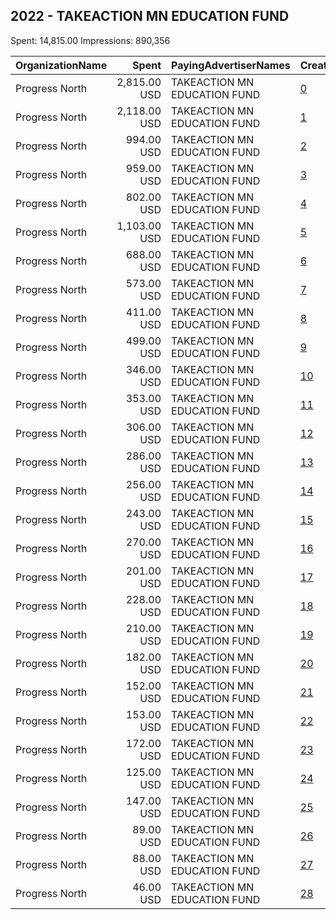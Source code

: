 ## 2022 - TAKEACTION MN EDUCATION FUND 
Spent: 14,815.00
Impressions: 890,356

|OrganizationName|Spent|PayingAdvertiserNames|CreativeUrls|Impressions|Genders|AgeBrackets|CountryCodes|BillingAddresses|CandidateBallotInformation|
|:---|---:|:---|:---|---:|:---|:---|:---|:---|:---|
|Progress North|2,815.00 USD|TAKEACTION MN EDUCATION FUND|[0](https://www.snap.com/political-ads/asset/02209fb94df837ec91e3274f4747337d88051a3700f68be6871202308132dd54?mediaType=mp4)|230,533||18+|united states|"PO Box 1513,Superior,54880,US"|PN Endorsed Candidates|
|Progress North|2,118.00 USD|TAKEACTION MN EDUCATION FUND|[1](https://www.snap.com/political-ads/asset/beb7081e90be77e6516e347d40e4014b86007db8aae2d4ee7f96a4343aa8a1df?mediaType=png)|93,688||18+|united states|"PO Box 1513,Superior,54880,US"|Mandela Barnes|
|Progress North|994.00 USD|TAKEACTION MN EDUCATION FUND|[2](https://www.snap.com/political-ads/asset/5b5b45ecc58ab57b568de401c277a2153bae044e7554af17edce9fa0a7378beb?mediaType=png)|63,068||18+|united states|"PO Box 1513,Superior,54880,US"||
|Progress North|959.00 USD|TAKEACTION MN EDUCATION FUND|[3](https://www.snap.com/political-ads/asset/88183449b4a70a9cff825266d0147818f4b71da53b1ae9bd63dcaa4caadca2de?mediaType=png)|54,685||18+|united states|"PO Box 1513,Superior,54880,US"|Kelly Westlund|
|Progress North|802.00 USD|TAKEACTION MN EDUCATION FUND|[4](https://www.snap.com/political-ads/asset/d5d29dc936b6d4b99344427503aa7be71a4163a945def03cddeea7868d17a31c?mediaType=jpeg)|50,750||18+|united states|"PO Box 1513,Superior,54880,US"|Mandela Barnes|
|Progress North|1,103.00 USD|TAKEACTION MN EDUCATION FUND|[5](https://www.snap.com/political-ads/asset/5c3819eb3a02a46604c58a5df0f781b02e167a0e9fa5f7b46a65e394b1065f72?mediaType=png)|50,740||18+|united states|"PO Box 1513,Superior,54880,US"||
|Progress North|688.00 USD|TAKEACTION MN EDUCATION FUND|[6](https://www.snap.com/political-ads/asset/a5a3bf3c115504063dd6f0ea842f37ae9cd3621261faf50c450f836e30f4160d?mediaType=mp4)|35,942||18+|united states|"PO Box 1513,Superior,54880,US"|Progress North Visibility|
|Progress North|573.00 USD|TAKEACTION MN EDUCATION FUND|[7](https://www.snap.com/political-ads/asset/9b647c586e969f7b7ab522abeca52d8e8551b835dd12bf81b07f998182350d6c?mediaType=png)|29,507||18+|united states|"PO Box 1513,Superior,54880,US"||
|Progress North|411.00 USD|TAKEACTION MN EDUCATION FUND|[8](https://www.snap.com/political-ads/asset/8107b3849b6843c0497489d3db9086699ffcb1409843631988ba6ffd52bcae83?mediaType=jpeg)|28,183||18+|united states|"PO Box 1513,Superior,54880,US"||
|Progress North|499.00 USD|TAKEACTION MN EDUCATION FUND|[9](https://www.snap.com/political-ads/asset/c5ecc19740c6898d93a087830657c528e9493a71708b05bd4d7c6147c743c53c?mediaType=png)|24,209||18+|united states|"PO Box 1513,Superior,54880,US"||
|Progress North|346.00 USD|TAKEACTION MN EDUCATION FUND|[10](https://www.snap.com/political-ads/asset/128c761ab7ccd93dcfb06d28fad9278b625f03416e8e954e05c4db5e0fda1361?mediaType=jpeg)|20,646||18+|united states|"PO Box 1513,Superior,54880,US"||
|Progress North|353.00 USD|TAKEACTION MN EDUCATION FUND|[11](https://www.snap.com/political-ads/asset/f072cad16f7e172b02cd1db52f41c04c503b87c96dd001bd8dd31e4578dfb492?mediaType=png)|17,654||18+|united states|"PO Box 1513,Superior,54880,US"||
|Progress North|306.00 USD|TAKEACTION MN EDUCATION FUND|[12](https://www.snap.com/political-ads/asset/e07505a2c622ddcc2b3120b84b0d3ab1cc36b9fa001e5259f4edcb5cc7576247?mediaType=png)|16,498||18+|united states|"PO Box 1513,Superior,54880,US"||
|Progress North|286.00 USD|TAKEACTION MN EDUCATION FUND|[13](https://www.snap.com/political-ads/asset/b146d1311545d3c6f4811a3c67941ea8e1ddabcc9f2b07f2e020a2cfc36932e9?mediaType=png)|16,031||18+|united states|"PO Box 1513,Superior,54880,US"|Mandela Barnes|
|Progress North|256.00 USD|TAKEACTION MN EDUCATION FUND|[14](https://www.snap.com/political-ads/asset/5c3819eb3a02a46604c58a5df0f781b02e167a0e9fa5f7b46a65e394b1065f72?mediaType=png)|15,846||18+|united states|"PO Box 1513,Superior,54880,US"||
|Progress North|243.00 USD|TAKEACTION MN EDUCATION FUND|[15](https://www.snap.com/political-ads/asset/fc7f793645f7167d1e86e776fab01eacd93bee7f571ffe2eb6b20977ae31e048?mediaType=jpeg)|15,484||18+|united states|"PO Box 1513,Superior,54880,US"||
|Progress North|270.00 USD|TAKEACTION MN EDUCATION FUND|[16](https://www.snap.com/political-ads/asset/0e96e19ab6ad4178d1b21e477768f57e4edd28fb769de01bb4ee5481e52c0dd0?mediaType=png)|13,245||18+|united states|"PO Box 1513,Superior,54880,US"||
|Progress North|201.00 USD|TAKEACTION MN EDUCATION FUND|[17](https://www.snap.com/political-ads/asset/5c3819eb3a02a46604c58a5df0f781b02e167a0e9fa5f7b46a65e394b1065f72?mediaType=png)|13,185||18+|united states|"PO Box 1513,Superior,54880,US"||
|Progress North|228.00 USD|TAKEACTION MN EDUCATION FUND|[18](https://www.snap.com/political-ads/asset/c5ecc19740c6898d93a087830657c528e9493a71708b05bd4d7c6147c743c53c?mediaType=png)|12,900||18+|united states|"PO Box 1513,Superior,54880,US"||
|Progress North|210.00 USD|TAKEACTION MN EDUCATION FUND|[19](https://www.snap.com/political-ads/asset/62e9beb537a19d48b027bf911e5bece22ebd305846ce1d0e47a95cc7d0dd8912?mediaType=png)|12,683||18+|united states|"PO Box 1513,Superior,54880,US"|Kelly Westlund|
|Progress North|182.00 USD|TAKEACTION MN EDUCATION FUND|[20](https://www.snap.com/political-ads/asset/3532c0cf65dc5c7a46322ad63c5c1b04347ec7e42d4d82ac0a3e3f8e1f2e39c3?mediaType=png)|12,442||18+|united states|"PO Box 1513,Superior,54880,US"||
|Progress North|152.00 USD|TAKEACTION MN EDUCATION FUND|[21](https://www.snap.com/political-ads/asset/beb7081e90be77e6516e347d40e4014b86007db8aae2d4ee7f96a4343aa8a1df?mediaType=png)|11,021||18+|united states|"PO Box 1513,Superior,54880,US"||
|Progress North|153.00 USD|TAKEACTION MN EDUCATION FUND|[22](https://www.snap.com/political-ads/asset/88183449b4a70a9cff825266d0147818f4b71da53b1ae9bd63dcaa4caadca2de?mediaType=png)|10,036||18+|united states|"PO Box 1513,Superior,54880,US"||
|Progress North|172.00 USD|TAKEACTION MN EDUCATION FUND|[23](https://www.snap.com/political-ads/asset/113b7b42337975c303435ebba7d826cc257c5cef7dbe795639a6b3a1f829baee?mediaType=png)|9,484||18+|united states|"PO Box 1513,Superior,54880,US"||
|Progress North|125.00 USD|TAKEACTION MN EDUCATION FUND|[24](https://www.snap.com/political-ads/asset/5c873f75760af168f5bfe73436bde4d6cf2f74e87d7dd2316f80cb27fe5e0bc1?mediaType=png)|8,164||18+|united states|"PO Box 1513,Superior,54880,US"||
|Progress North|147.00 USD|TAKEACTION MN EDUCATION FUND|[25](https://www.snap.com/political-ads/asset/bc910127d060df7bc8aaacc39f077f224ea75c9ac1be13e5354ba61ce7766c9a?mediaType=png)|7,959||18+|united states|"PO Box 1513,Superior,54880,US"||
|Progress North|89.00 USD|TAKEACTION MN EDUCATION FUND|[26](https://www.snap.com/political-ads/asset/d10c40bd5a1e0662ee5638566a684d74126b62891050596e6eb22a2dc90d0318?mediaType=png)|6,242||18+|united states|"PO Box 1513,Superior,54880,US"||
|Progress North|88.00 USD|TAKEACTION MN EDUCATION FUND|[27](https://www.snap.com/political-ads/asset/c5ecc19740c6898d93a087830657c528e9493a71708b05bd4d7c6147c743c53c?mediaType=png)|6,047||18+|united states|"PO Box 1513,Superior,54880,US"||
|Progress North|46.00 USD|TAKEACTION MN EDUCATION FUND|[28](https://www.snap.com/political-ads/asset/88183449b4a70a9cff825266d0147818f4b71da53b1ae9bd63dcaa4caadca2de?mediaType=png)|3,484||18+|united states|"PO Box 1513,Superior,54880,US"||
